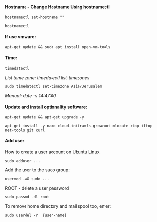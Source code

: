 #### Hostname - Change Hostname Using hostnamectl
```
hostnamectl set-hostname ""
```
```
hostnamectl
```
#### If use vmware:
```
apt-get update && sudo apt install open-vm-tools 
```
#### Time:
```
timedatectl
```
_List teme zone: timedatectl list-timezones_
```
sudo timedatectl set-timezone Asia/Jerusalem
```
_Manual: date -s 14:47:00_
#### Update and install optionality software:
```
apt-get update && apt-get upgrade -y
```
```
apt-get install -y nano cloud-initramfs-growroot mlocate htop iftop net-tools git curl
```

#### Add user
How to create a user account on Ubuntu Linux
```
sudo adduser ...
```
Add the user to the sudo group:
```
usermod -aG sudo ...
```
ROOT - delete a user password
```
sudo passwd -dl root
```
To remove home directory and mail spool too, enter:
```
sudo userdel -r  {user-name}
```

#### 
#### 
